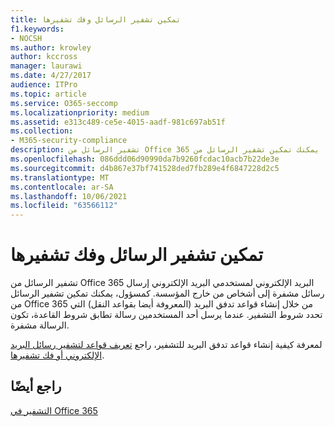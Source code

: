 ```yaml
---
title: تمكين تشفير الرسائل وفك تشفيرها
f1.keywords:
- NOCSH
ms.author: krowley
author: kccross
manager: laurawi
ms.date: 4/27/2017
audience: ITPro
ms.topic: article
ms.service: O365-seccomp
ms.localizationpriority: medium
ms.assetid: e313c489-ce5e-4015-aadf-981c697ab51f
ms.collection:
- M365-security-compliance
description: تشفير الرسائل من Office 365 البريد الإلكتروني لمستخدمي البريد الإلكتروني إرسال رسائل مشفرة إلى أشخاص من خارج المؤسسة. كمسؤول، يمكنك تمكين تشفير الرسائل من Office 365 من خلال إنشاء قواعد تدفق البريد (المعروفة أيضا بقواعد النقل) التي تحدد شروط التشفير.
ms.openlocfilehash: 086ddd06d90990da7b9260fcdac10acb7b22de3e
ms.sourcegitcommit: d4b867e37bf741528ded7fb289e4f6847228d2c5
ms.translationtype: MT
ms.contentlocale: ar-SA
ms.lasthandoff: 10/06/2021
ms.locfileid: "63566112"
---
```

# <a name="enable-message-encryption-and-decryption"></a>تمكين تشفير الرسائل وفك تشفيرها

تشفير الرسائل من Office 365 البريد الإلكتروني لمستخدمي البريد الإلكتروني إرسال رسائل مشفرة إلى أشخاص من خارج المؤسسة. كمسؤول، يمكنك تمكين تشفير الرسائل من Office 365 من خلال إنشاء قواعد تدفق البريد (المعروفة أيضا بقواعد النقل) التي تحدد شروط التشفير. عندما يرسل أحد المستخدمين رسالة تطابق شروط القاعدة، تكون الرسالة مشفرة.
  
لمعرفة كيفية إنشاء قواعد تدفق البريد للتشفير، راجع [تعريف قواعد لتشفير رسائل البريد الإلكتروني أو فك تشفيرها](./define-mail-flow-rules-to-encrypt-email.md).
  
## <a name="see-also"></a>راجع أيضًا

[التشفير في Office 365](./encryption.md)